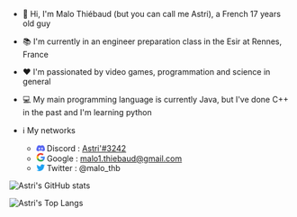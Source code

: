 * 👋 Hi, I'm Malo Thiébaud (but you can call me Astri), a French 17 years old guy
* 📚 I'm currently in an engineer preparation class in the Esir at Rennes, France
* ❤ I'm passionated by video games, programmation and science in general
* 💻 My main programming language is currently Java, but I've done C++ in the past and I'm learning python 

* ℹ My networks
  - <img src="https://github.com/Astri2/Astri2/blob/83213e549f9aa468fcc744fe213c9b69cf8dd5da/resources/discord_icon.png" alt="drawing" width="15"/> Discord : [Astri'#3242](https://discords.com/bio/p/astri)
  - <img src="https://github.com/Astri2/Astri2/blob/83213e549f9aa468fcc744fe213c9b69cf8dd5da/resources/google_icon.png" alt="drawing" width="15"/> Google : malo1.thiebaud@gmail.com
  - <img src="https://github.com/Astri2/Astri2/blob/83213e549f9aa468fcc744fe213c9b69cf8dd5da/resources/twitter_icon.png" alt="drawing" width="15"/> Twitter : @malo_thb

![Astri's GitHub stats](https://github-readme-stats.vercel.app/api?username=astri2&hide=issues&count_private=true&show_icons=true&theme=tokyonight)

![Astri's Top Langs](https://github-readme-stats.vercel.app/api/top-langs/?username=astri2&layout=compact&theme=tokyonight)
